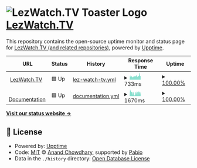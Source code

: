 # <img src="https://raw.githubusercontent.com/LezWatch/lwtv-underscores/refs/heads/production/images/lwtv-toaster.svg" width="50" alt="LezWatch.TV Toaster Logo"> [LezWatch.TV](https://lezwatchtv.com)

This repository contains the open-source uptime monitor and status page for [LezWatch.TV (and related repositories)](https://lezwatchtv.com), powered by [Upptime](https://github.com/upptime/upptime).

<!--start: status pages-->
<!-- This summary is generated by Upptime (https://github.com/upptime/upptime) -->
<!-- Do not edit this manually, your changes will be overwritten -->
<!-- prettier-ignore -->
| URL | Status | History | Response Time | Uptime |
| --- | ------ | ------- | ------------- | ------ |
| <img alt="" src="https://icons.duckduckgo.com/ip3/www.lezwatchtv.com.ico" height="13"> [LezWatch.TV](https://www.lezwatchtv.com) | 🟩 Up | [lez-watch-tv.yml](https://github.com/LezWatch/upptime/commits/HEAD/history/lez-watch-tv.yml) | <details><summary><img alt="Response time graph" src="./graphs/lez-watch-tv/response-time-week.png" height="20"> 733ms</summary><br><a href="https://status.lezwatchtv.com/history/lez-watch-tv"><img alt="Response time 733" src="https://img.shields.io/endpoint?url=https%3A%2F%2Fraw.githubusercontent.com%2FLezWatch%2Fupptime%2FHEAD%2Fapi%2Flez-watch-tv%2Fresponse-time.json"></a><br><a href="https://status.lezwatchtv.com/history/lez-watch-tv"><img alt="24-hour response time 956" src="https://img.shields.io/endpoint?url=https%3A%2F%2Fraw.githubusercontent.com%2FLezWatch%2Fupptime%2FHEAD%2Fapi%2Flez-watch-tv%2Fresponse-time-day.json"></a><br><a href="https://status.lezwatchtv.com/history/lez-watch-tv"><img alt="7-day response time 733" src="https://img.shields.io/endpoint?url=https%3A%2F%2Fraw.githubusercontent.com%2FLezWatch%2Fupptime%2FHEAD%2Fapi%2Flez-watch-tv%2Fresponse-time-week.json"></a><br><a href="https://status.lezwatchtv.com/history/lez-watch-tv"><img alt="30-day response time 733" src="https://img.shields.io/endpoint?url=https%3A%2F%2Fraw.githubusercontent.com%2FLezWatch%2Fupptime%2FHEAD%2Fapi%2Flez-watch-tv%2Fresponse-time-month.json"></a><br><a href="https://status.lezwatchtv.com/history/lez-watch-tv"><img alt="1-year response time 733" src="https://img.shields.io/endpoint?url=https%3A%2F%2Fraw.githubusercontent.com%2FLezWatch%2Fupptime%2FHEAD%2Fapi%2Flez-watch-tv%2Fresponse-time-year.json"></a></details> | <details><summary><a href="https://status.lezwatchtv.com/history/lez-watch-tv">100.00%</a></summary><a href="https://status.lezwatchtv.com/history/lez-watch-tv"><img alt="All-time uptime 100.00%" src="https://img.shields.io/endpoint?url=https%3A%2F%2Fraw.githubusercontent.com%2FLezWatch%2Fupptime%2FHEAD%2Fapi%2Flez-watch-tv%2Fuptime.json"></a><br><a href="https://status.lezwatchtv.com/history/lez-watch-tv"><img alt="24-hour uptime 100.00%" src="https://img.shields.io/endpoint?url=https%3A%2F%2Fraw.githubusercontent.com%2FLezWatch%2Fupptime%2FHEAD%2Fapi%2Flez-watch-tv%2Fuptime-day.json"></a><br><a href="https://status.lezwatchtv.com/history/lez-watch-tv"><img alt="7-day uptime 100.00%" src="https://img.shields.io/endpoint?url=https%3A%2F%2Fraw.githubusercontent.com%2FLezWatch%2Fupptime%2FHEAD%2Fapi%2Flez-watch-tv%2Fuptime-week.json"></a><br><a href="https://status.lezwatchtv.com/history/lez-watch-tv"><img alt="30-day uptime 100.00%" src="https://img.shields.io/endpoint?url=https%3A%2F%2Fraw.githubusercontent.com%2FLezWatch%2Fupptime%2FHEAD%2Fapi%2Flez-watch-tv%2Fuptime-month.json"></a><br><a href="https://status.lezwatchtv.com/history/lez-watch-tv"><img alt="1-year uptime 100.00%" src="https://img.shields.io/endpoint?url=https%3A%2F%2Fraw.githubusercontent.com%2FLezWatch%2Fupptime%2FHEAD%2Fapi%2Flez-watch-tv%2Fuptime-year.json"></a></details>
| <img alt="" src="https://icons.duckduckgo.com/ip3/docs.lezwatchtv.com.ico" height="13"> [Documentation](https://docs.lezwatchtv.com) | 🟩 Up | [documentation.yml](https://github.com/LezWatch/upptime/commits/HEAD/history/documentation.yml) | <details><summary><img alt="Response time graph" src="./graphs/documentation/response-time-week.png" height="20"> 1670ms</summary><br><a href="https://status.lezwatchtv.com/history/documentation"><img alt="Response time 1670" src="https://img.shields.io/endpoint?url=https%3A%2F%2Fraw.githubusercontent.com%2FLezWatch%2Fupptime%2FHEAD%2Fapi%2Fdocumentation%2Fresponse-time.json"></a><br><a href="https://status.lezwatchtv.com/history/documentation"><img alt="24-hour response time 1470" src="https://img.shields.io/endpoint?url=https%3A%2F%2Fraw.githubusercontent.com%2FLezWatch%2Fupptime%2FHEAD%2Fapi%2Fdocumentation%2Fresponse-time-day.json"></a><br><a href="https://status.lezwatchtv.com/history/documentation"><img alt="7-day response time 1670" src="https://img.shields.io/endpoint?url=https%3A%2F%2Fraw.githubusercontent.com%2FLezWatch%2Fupptime%2FHEAD%2Fapi%2Fdocumentation%2Fresponse-time-week.json"></a><br><a href="https://status.lezwatchtv.com/history/documentation"><img alt="30-day response time 1670" src="https://img.shields.io/endpoint?url=https%3A%2F%2Fraw.githubusercontent.com%2FLezWatch%2Fupptime%2FHEAD%2Fapi%2Fdocumentation%2Fresponse-time-month.json"></a><br><a href="https://status.lezwatchtv.com/history/documentation"><img alt="1-year response time 1670" src="https://img.shields.io/endpoint?url=https%3A%2F%2Fraw.githubusercontent.com%2FLezWatch%2Fupptime%2FHEAD%2Fapi%2Fdocumentation%2Fresponse-time-year.json"></a></details> | <details><summary><a href="https://status.lezwatchtv.com/history/documentation">100.00%</a></summary><a href="https://status.lezwatchtv.com/history/documentation"><img alt="All-time uptime 100.00%" src="https://img.shields.io/endpoint?url=https%3A%2F%2Fraw.githubusercontent.com%2FLezWatch%2Fupptime%2FHEAD%2Fapi%2Fdocumentation%2Fuptime.json"></a><br><a href="https://status.lezwatchtv.com/history/documentation"><img alt="24-hour uptime 100.00%" src="https://img.shields.io/endpoint?url=https%3A%2F%2Fraw.githubusercontent.com%2FLezWatch%2Fupptime%2FHEAD%2Fapi%2Fdocumentation%2Fuptime-day.json"></a><br><a href="https://status.lezwatchtv.com/history/documentation"><img alt="7-day uptime 100.00%" src="https://img.shields.io/endpoint?url=https%3A%2F%2Fraw.githubusercontent.com%2FLezWatch%2Fupptime%2FHEAD%2Fapi%2Fdocumentation%2Fuptime-week.json"></a><br><a href="https://status.lezwatchtv.com/history/documentation"><img alt="30-day uptime 100.00%" src="https://img.shields.io/endpoint?url=https%3A%2F%2Fraw.githubusercontent.com%2FLezWatch%2Fupptime%2FHEAD%2Fapi%2Fdocumentation%2Fuptime-month.json"></a><br><a href="https://status.lezwatchtv.com/history/documentation"><img alt="1-year uptime 100.00%" src="https://img.shields.io/endpoint?url=https%3A%2F%2Fraw.githubusercontent.com%2FLezWatch%2Fupptime%2FHEAD%2Fapi%2Fdocumentation%2Fuptime-year.json"></a></details>

<!--end: status pages-->

[**Visit our status website →**](https://lezwatch.github.io/upptime)

## 📄 License

- Powered by: [Upptime](https://github.com/upptime/upptime)
- Code: [MIT](./LICENSE) © [Anand Chowdhary](https://anandchowdhary.com), supported by [Pabio](https://pabio.com)
- Data in the `./history` directory: [Open Database License](https://opendatacommons.org/licenses/odbl/1-0/)
